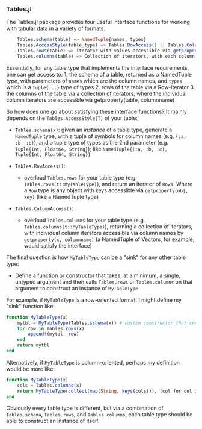 ### Tables.jl

The Tables.jl package provides four useful interface functions for working with tabular data in a variety of formats.

```julia
    Tables.schema(table) => NamedTuple{names, types}
    Tables.AccessStyle(table_type) => Tables.RowAccess() || Tables.ColumnAccess()
    Tables.rows(table) => iterator with values accessible via getproperty(row, columnname)
    Tables.columns(table) => Collection of iterators, with each column accessible via getproperty(x, columnname)
```

Essentially, for any table type that implements the interface requirements, one can get access to:
    1. the schema of a table, returned as a NamedTuple _type_, with parameters of `names` which are the column names, and `types` which is a `Tuple{...}` type of types
    2. rows of the table via a Row-iterator
    3. the columns of the table via a collection of iterators, where the individual column iterators are accessible via getproperty(table, columnname)

So how does one go about satisfying these interface functions? It mainly depends on the `Tables.AccessStyle(T)` of your table:

* `Tables.schema(x)`: given an _instance_ of a table type, generate a `NamedTuple` type, with a tuple of symbols for column names (e.g. `(:a, :b, :c)`), and a tuple type of types as the 2nd parameter (e.g. `Tuple{Int, Float64, String}`); like `NamedTuple{(:a, :b, :c), Tuple{Int, Float64, String}}`

* `Tables.RowAccess()`:
  * overload `Tables.rows` for your table type (e.g. `Tables.rows(t::MyTableType)`), and return an iterator of `Row`s. Where a `Row` type is any object with keys accessible via `getproperty(obj, key)` (like a NamedTuple type)

* `Tables.ColumnAccess()`:
  * overload `Tables.columns` for your table type (e.g. `Tables.columns(t::MyTableType)`), returning a collection of iterators, with individual column iterators accessible via column names by `getproperty(x, columnname)` (a NamedTuple of Vectors, for example, would satisfy the interface)

The final question is how `MyTableType` can be a "sink" for any other table type:

* Define a function or constructor that takes, at a minimum, a single, untyped argument and then calls `Tables.rows` or `Tables.columns` on that argument to construct an instance of `MyTableType`

For example, if `MyTableType` is a row-oriented format, I might define my "sink" function like:
```julia
function MyTableType(x)
    mytbl = MyTableType(Tables.schema(x)) # custom constructor that creates an "empty" MyTableType w/ the right schema
    for row in Tables.rows(x)
        append!(mytbl, row)
    end
    return mytbl
end
```

Alternatively, if `MyTableType` is column-oriented, perhaps my definition would be more like:

```julia
function MyTableType(x)
    cols = Tables.columns(x)
    return MyTableType(collect(map(String, keys(cols))), [col for col in cols])
end
```

Obviously every table type is different, but via a combination of `Tables.schema`, `Tables.rows`, and `Tables.columns`, each table type should be able to construct an instance of itself.
